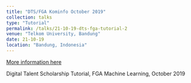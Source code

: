 ```yaml
---
title: "DTS/FGA Kominfo October 2019"
collection: talks
type: "Tutorial"
permalink: /talks/21-10-19-dts-fga-tutorial-2
venue: "Telkom University, Bandung"
date: 21-10-19
location: "Bandung, Indonesia"
---
```


[More information here](https://sites.google.com/telkomuniversity.ac.id/fga-machine-learning)

Digital Talent Scholarship Tutorial, FGA Machine Learning, October 2019
